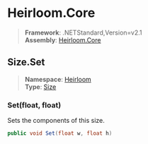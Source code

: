# Heirloom.Core

> **Framework**: .NETStandard,Version=v2.1  
> **Assembly**: [Heirloom.Core][0]  

## Size.Set

> **Namespace**: [Heirloom][0]  
> **Type**: [Size][1]  

### Set(float, float)

Sets the components of this size.

```cs
public void Set(float w, float h)
```

[0]: ../Heirloom.Core.md
[1]: Heirloom.Size.md
